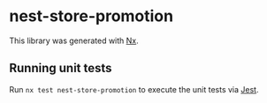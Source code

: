 # nest-store-promotion

This library was generated with [Nx](https://nx.dev).

## Running unit tests

Run `nx test nest-store-promotion` to execute the unit tests via [Jest](https://jestjs.io).
